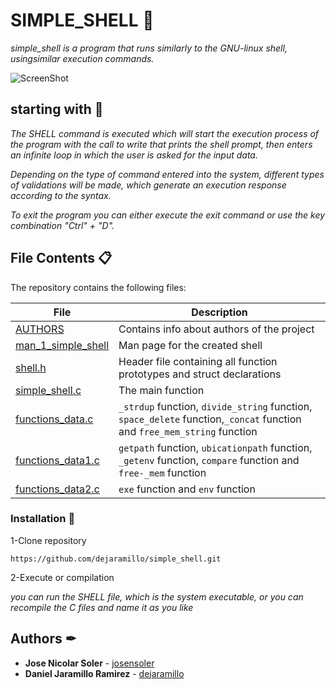 # SIMPLE_SHELL 🚀
_simple_shell is a program that runs similarly to the GNU-linux shell, usingsimilar execution commands._

![ScreenShot](https://imgur.com/L9hVkTf)

## starting with 🔧
_The SHELL command is executed which will start the execution process of the program with the call to write that prints the shell prompt, then enters an infinite loop in which the user is asked for the input data._

_Depending on the type of command entered into the system, different types of validations will be made, which generate an execution response according to the syntax._

_To exit the program you can either execute the exit command or use the key combination "Ctrl" + "D"._

## File Contents 📋
The repository contains the following files:

|   **File**   |   **Description**   |
| -------------- | --------------------- |
|[AUTHORS](./AUTHORS) | Contains info about authors of the project |
|[man_1_simple_shell](./man_1_simple_shell) | Man page for the created shell |
|[shell.h](./shell.h)| Header file containing all function prototypes and struct declarations |
|[simple_shell.c](./simple_shell.c) | The main function |
|[functions_data.c](./functions_data.c) | `_strdup` function, `divide_string` function, `space_delete` function,`_concat` function and `free_mem_string` function |
|[functions_data1.c](./functions_data1.c)| `getpath` function, `ubicationpath` function, `_getenv` function,  `compare` function and `free-_mem` function |
|[functions_data2.c](./functions_data2.c)| `exe` function and  `env` function


### Installation 🔧

1-Clone repository
```
https://github.com/dejaramillo/simple_shell.git
```

2-Execute or compilation

_you can run the SHELL file, which is the system executable, or you can recompile the C files and name it as you like_

## Authors ✒
* **Jose Nicolar Soler** - [josensoler](https://github.com/josensoler)
* **Daniel Jaramillo Ramirez** - [dejaramillo](https://github.com/dejarmillo)
️
